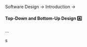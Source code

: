 <link rel="stylesheet" href="{{baseUrl}}/css/textbook.css">

<div class="website-content">

<div id="path">Software Design &rarr; Introduction &rarr;</div>

<div id="title">

#### Top-Down and Bottom-Up Design :four:

</div>

<div id="body">

...

</div>

<div id="extras">

<include src="exercises.md" />s

<div>

</div>
